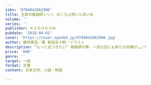```yaml
---
isbn: '9784041062906'
title: 王家の裁縫師レリン ほころぶ想いと赤い糸
volume: ''
series: ''
publisher: ＫＡＤＯＫＡＷ
pubdate: '2018-04-01'
cover: 'https://cover.openbd.jp/9784041062906.jpg'
author: 藤咲実佳／著 柴田五十鈴／イラスト
description: “もっと近づきたい” 裁縫師の夢、一途な恋にも新たな試練が……!?
price: '600'
genre: ''
target: 一般
format: 文庫
content: 日本文学、小説・物語

---
```

